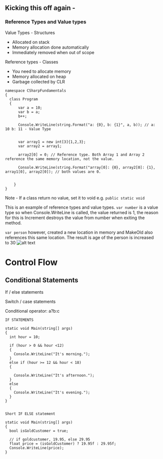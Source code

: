 ## Kicking this off again - 

### Reference Types and Value types

Value Types - Structures
* Allocated on stack
* Memory allocation done automatically
* Immediately removed when out of scope

Reference types - Classes
* You need to allocate memory
* Memory allocated on heap
* Garbage collected by CLR


``` 
namespace CSharpFundamentals
{
  class Program
  {
      var a = 10;
      var b = a;
      b++;
      
      Console.WriteLine(string.Format("a: {0}, b: {1}", a, b)); // a: 10 b: 11 - Value Type
      
      
      var array1 = new int[3]{1,2,3};
      var array2 = array1;
      
      array2[0] = 0; // Reference type. Both Array 1 and Array 2 reference the same memory location, not the value.
      
      Console.WriteLine(string.Format("array[0]: {0}, array2[0]: {1}, array1[0], array2[0]); // both values are 0. 
      
      
    }
}

``` 


Note - If a class return no value, set it to void e.g. ``` public static void ```



This is an example of reference types and value types.
``` var number ``` is a value type so when Console.WriteLine is called, the value returned is 1, the reason for this is Increment destroys the value from number when exiting the method. 

``` var person ``` however, created a new location in memory and MakeOld also references this same location. The result is age of the person is increased to 30
![alt text](img/screenshot_example.PNG)



# Control Flow
## Conditional Statements

If / else statements

Switch / case statements

Conditional operator: a?b:c


```
IF STATEMENTS

static void Main(string[] args)
{
  int hour = 10;

  if (hour > 0 && hour <12)
  {
    Console.WriteLine("It's morning.");
  }
  else if (hour >= 12 && hour < 18)
  {
    
    Console.WriteLine("It's afternoon.");
  }
  else
  {
    Console.WriteLine("It's evening.");
  }
}


```

```
Short IF ELSE statement

static void Main(string[] args)
{
  bool isGoldCustomer = true;

  // if goldcustomer, 19.95, else 29.95
  float price = (isGoldCustomer) ? 19.95f : 29.95f;
  Console.WriteLine(price);
}

```

